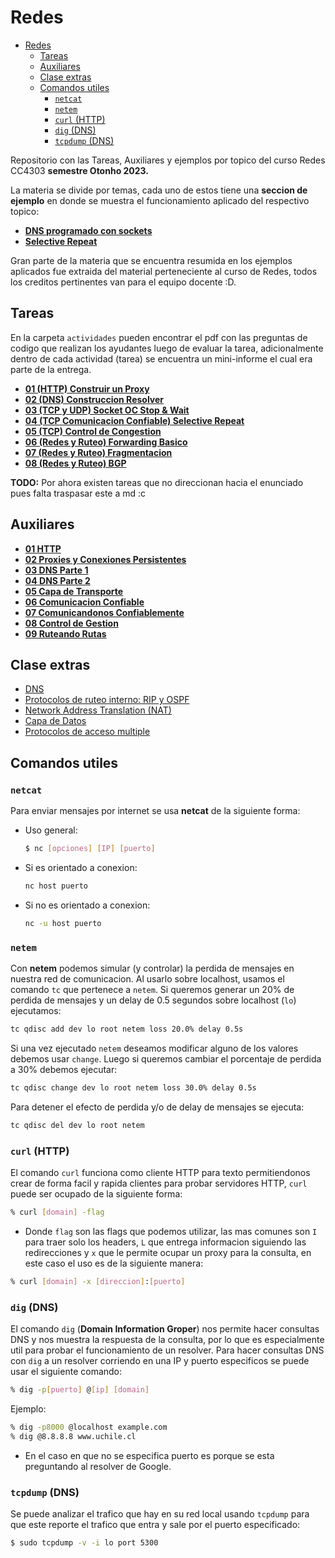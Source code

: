 # Redes

- [Redes](#redes)
  - [Tareas](#tareas)
  - [Auxiliares](#auxiliares)
  - [Clase extras](#clase-extras)
  - [Comandos utiles](#comandos-utiles)
    - [`netcat`](#netcat)
    - [`netem`](#netem)
    - [`curl` (HTTP)](#curl-http)
    - [`dig` (DNS)](#dig-dns)
    - [`tcpdump` (DNS)](#tcpdump-dns)

Repositorio con las Tareas, Auxiliares y ejemplos por topico del curso Redes CC4303 **semestre Otonho 2023.**

La materia se divide por temas, cada uno de estos tiene una **seccion de ejemplo** en donde se muestra el funcionamiento aplicado del respectivo topico:

- [**DNS programado con sockets**](./ejemplos_por_materia/dns_sockets/resumen.md)
- [**Selective Repeat**](./ejemplos_por_materia/selective_repeat/resumen.md)

Gran parte de la materia que se encuentra resumida en los ejemplos aplicados fue extraida del material perteneciente al curso de Redes, todos los creditos pertinentes van para el equipo docente :D.

## Tareas

En la carpeta `actividades` pueden encontrar el pdf con las preguntas de codigo que realizan los ayudantes luego de evaluar la tarea, adicionalmente dentro de cada actividad (tarea) se encuentra un mini-informe el cual era parte de la entrega.

- [**01 (HTTP) Construir un Proxy**](./actividades/request_http/resumen.md)
- [**02 (DNS) Construccion Resolver**](./actividades/resolver_dns/resumen.md)
- [**03 (TCP y UDP) Socket OC Stop & Wait**](./actividades/sockets_stop_wait/socketTCP.py)
- [**04 (TCP Comunicacion Confiable) Selective Repeat**]()
- [**05 (TCP) Control de Congestion**]()
- [**06 (Redes y Ruteo) Forwarding Basico**](./actividades/forwarding_basico/resumen.md)
- [**07 (Redes y Ruteo) Fragmentacion**](./actividades/fragmentacion/resumen.md)
- [**08 (Redes y Ruteo) BGP**](./actividades/bgp/resumen.md)

**TODO:** Por ahora existen tareas que no direccionan hacia el enunciado pues falta traspasar este a md :c

## Auxiliares

- **[01 HTTP](./auxiliares/01_http.md)**
- **[02 Proxies y Conexiones Persistentes](./auxiliares/02_proxies_conexiones_persistentes.md)**
- **[03 DNS Parte 1](./auxiliares/03_dns_I.md)**
- **[04 DNS Parte 2](./auxiliares/04_dns_II.md)**
- **[05 Capa de Transporte](./auxiliares/05_capa_de_transporte.md)**
- **[06 Comunicacion Confiable](./auxiliares/06_comunicacion_confiable.md)**
- [**07 Comunicandonos Confiablemente**](./auxiliares/07_comunicandonos_confiablemente.md)
- [**08 Control de Gestion**](./auxiliares/08_control_de_gestion.md)
- [**09 Ruteando Rutas**](./auxiliares/09_ruteando_rutas.md)

## Clase extras

- [DNS](./clases_extras/dns.md)
- [Protocolos de ruteo interno: RIP y OSPF](./clases_extras/ruteo_rip_ospf.md)
- [Network Address Translation (NAT)](./clases_extras/nat.md)
- [Capa de Datos](./clases_extras/capa_de_datos.md)
- [Protocolos de acceso multiple](./clases_extras/protocolos_acceso_multiple.md)

## Comandos utiles

### `netcat`

Para enviar mensajes por internet se usa **netcat** de la siguiente forma:

- Uso general:

    ```bash
    $ nc [opciones] [IP] [puerto]
    ```

- Si es orientado a conexion:

    ```bash
    nc host puerto
    ```

- Si no es orientado a conexion:

    ```bash
    nc -u host puerto
    ```

### `netem`

Con **netem** podemos simular (y controlar) la perdida de mensajes en nuestra red de comunicacion. Al usarlo sobre localhost, usamos el comando `tc` que pertenece a `netem`. Si queremos generar un 20% de perdida de mensajes y un delay de 0.5 segundos sobre localhost (`lo`) ejecutamos:

```bash
tc qdisc add dev lo root netem loss 20.0% delay 0.5s
```

Si una vez ejecutado `netem` deseamos modificar alguno de los valores debemos usar `change`. Luego si queremos cambiar el porcentaje de perdida a 30% debemos ejecutar:

```bash
tc qdisc change dev lo root netem loss 30.0% delay 0.5s
```

Para detener el efecto de perdida y/o de delay de mensajes se ejecuta:

```bash
tc qdisc del dev lo root netem
```

### `curl` (HTTP)

El comando `curl` funciona como cliente HTTP para texto permitiendonos crear de forma facil y rapida clientes para probar servidores HTTP, `curl` puede ser ocupado de la siguiente forma:

```bash
% curl [domain] -flag
```

- Donde `flag` son las flags que podemos utilizar, las mas comunes son `I` para traer solo los headers, `L` que entrega informacion siguiendo las redirecciones y `x` que le permite ocupar un proxy para la consulta, en este caso el uso es de la siguiente manera:

```bash
% curl [domain] -x [direccion]:[puerto]
```

### `dig` (DNS)

El comando `dig` (**Domain Information Groper**) nos permite hacer consultas DNS y nos muestra la respuesta de la consulta, por lo que es especialmente util para probar el funcionamiento de un resolver. Para hacer consultas DNS con `dig` a un resolver corriendo en una IP y puerto especificos se puede usar el siguiente comando:

```bash
% dig -p[puerto] @[ip] [domain]
```

Ejemplo:

```bash
% dig -p8000 @localhost example.com
% dig @8.8.8.8 www.uchile.cl
```

- En el caso en que no se especifica puerto es porque se esta preguntando al resolver de Google.

### `tcpdump` (DNS)

Se puede analizar el trafico que hay en su red local usando `tcpdump` para que este reporte el trafico que entra y sale por el puerto especificado:

```bash
$ sudo tcpdump -v -i lo port 5300
```

